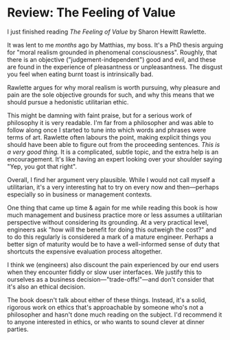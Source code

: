 # Review: The Feeling of Value

I just finished reading _The Feeling of Value_ by Sharon Hewitt Rawlette.

It was lent to me *months* ago by Matthias, my boss. It's a PhD thesis arguing
for "moral realism grounded in phenomenal consciousness". Roughly, that there
is an objective ("judgement-independent") good and evil, and these are found
in the experience of pleasantness or unpleasantness. The disgust you feel when
eating burnt toast is intrinsically bad.

Rawlette argues for why moral realism is worth pursuing, why pleasure and pain
are the sole objective grounds for such, and why this means that we should
pursue a hedonistic utilitarian ethic.

This might be damning with faint praise, but for a serious work of philosophy
it is very readable. I'm far from a philosopher and was able to follow along
once I started to tune into which words and phrases were terms of art.
Rawlette often labours the point, making explicit things you should have been
able to figure out from the proceeding sentences. *This is a very good thing.*
It is a complicated, subtle topic, and the extra help is an encouragement.
It's like having an expert looking over your shoulder saying "Yep, you got
that right".

Overall, I find her argument very plausible. While I would not call myself a
utilitarian, it's a very interesting hat to try on every now and then—perhaps
especially so in business or management contexts.

One thing that came up time & again for me while reading this book is how much
management and business practice more or less assumes a utilitarian
perspective without considering its grounding. At a very practical level,
engineers ask "how will the benefit for doing this outweigh the cost?" and to
do this regularly is considered a mark of a mature engineer. Perhaps a better
sign of maturity would be to have a well-informed sense of duty that shortcuts
the expensive evaluation process altogether.

I think we (engineers) also discount the pain experienced by our end users
when they encounter fiddly or slow user interfaces. We justify this to
ourselves as a business decision—"trade-offs!"—and don't consider that it's
also an ethical decision.

The book doesn't talk about either of these things. Instead, it's a solid,
rigorous work on ethics that's approachable by someone who's not a philosopher
and hasn't done much reading on the subject. I'd recommend it to anyone
interested in ethics, or who wants to sound clever at dinner parties.
